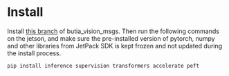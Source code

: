# Install

Install [this branch](https://github.com/butia-bots/butia_vision_msgs/tree/feature/gpsr-recognition) of butia_vision_msgs. Then run the following commands on the jetson, and make sure the pre-installed version of pytorch, numpy and other libraries from JetPack SDK is kept frozen and not updated during the install process.

```sh
pip install inference supervision transformers accelerate peft
```